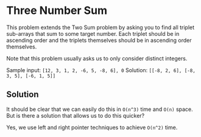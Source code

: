# Three Number Sum

This problem extends the Two Sum problem by asking you to find all triplet sub-arrays that sum to some target number. Each triplet should be in ascending order and the triplets themselves should be in ascending order themselves.

Note that this problem usually asks us to only consider distinct integers.

Sample input: `[12, 3, 1, 2, -6, 5, -8, 6], 0`
Solution: `[[-8, 2, 6], [-8, 3, 5], [-6, 1, 5]]`

## Solution

It should be clear that we can easily do this in `O(n^3)` time and `O(n)` space. But is there a solution that allows us to do this quicker?

Yes, we use left and right pointer techniques to achieve `O(n^2)` time.
